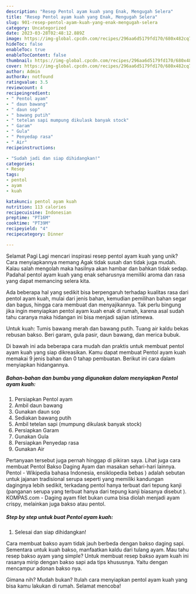 ```yaml
---
description: "Resep Pentol ayam kuah yang Enak, Mengugah Selera"
title: "Resep Pentol ayam kuah yang Enak, Mengugah Selera"
slug: 901-resep-pentol-ayam-kuah-yang-enak-mengugah-selera
category: Uncategorized
date: 2023-03-28T02:48:12.889Z
image: https://img-global.cpcdn.com/recipes/296aa6d5179fd170/680x482cq70/pentol-ayam-kuah-foto-resep-utama.jpg
hideToc: false
enableToc: true
enableTocContent: false
thumbnail: https://img-global.cpcdn.com/recipes/296aa6d5179fd170/680x482cq70/pentol-ayam-kuah-foto-resep-utama.jpg
cover: https://img-global.cpcdn.com/recipes/296aa6d5179fd170/680x482cq70/pentol-ayam-kuah-foto-resep-utama.jpg
author: Admin
authorAv: notfound
ratingvalue: 3.5
reviewcount: 4
recipeingredient:
- " Pentol ayam"
- " daun bawang"
- " daun sop"
- " bawang putih"
- " tetelan sapi mumpung dikulask banyak stock"
- " Garam"
- " Gula"
- " Penyedap rasa"
- " Air"
recipeinstructions:

- "Sudah jadi dan siap dihidangkan!"
categories:
- Resep
tags:
- pentol
- ayam
- kuah

katakunci: pentol ayam kuah 
nutrition: 113 calories
recipecuisine: Indonesian
preptime: "PT16M"
cooktime: "PT39M"
recipeyield: "4"
recipecategory: Dinner

---
```



Selamat Pagi Lagi mencari inspirasi resep pentol ayam kuah yang unik? Cara menyiapkannya memang Agak tidak susah dan tidak juga mudah. Kalau salah mengolah maka hasilnya akan hambar dan bahkan tidak sedap. Padahal pentol ayam kuah yang enak seharusnya memiliki aroma dan rasa yang dapat memancing selera kita.


Ada beberapa hal yang sedikit bisa berpengaruh terhadap kualitas rasa dari pentol ayam kuah, mulai dari jenis bahan, kemudian pemilihan bahan segar dan bagus, hingga cara membuat dan menyajikannya. Tak perlu bingung jika ingin menyiapkan pentol ayam kuah enak di rumah, karena asal sudah tahu caranya maka hidangan ini bisa menjadi sajian istimewa.

Untuk kuah: Tumis bawang merah dan bawang putih. Tuang air kaldu bekas rebusan bakso. Beri garam, gula pasir, daun bawang, dan merica bubuk.


Di bawah ini ada beberapa cara mudah dan praktis untuk membuat pentol ayam kuah yang siap dikreasikan. Kamu dapat membuat Pentol ayam kuah memakai 9 jenis bahan dan 0 tahap pembuatan. Berikut ini cara dalam menyiapkan hidangannya.

<!--inarticleads1-->

##### Bahan-bahan dan bumbu yang digunakan dalam menyiapkan Pentol ayam kuah:

1. Persiapkan  Pentol ayam
1. Ambil  daun bawang
1. Gunakan  daun sop
1. Sediakan  bawang putih
1. Ambil  tetelan sapi (mumpung dikulask banyak stock)
1. Persiapkan  Garam
1. Gunakan  Gula
1. Persiapkan  Penyedap rasa
1. Gunakan  Air


Pertanyaan tersebut juga pernah hinggap di pikiran saya. Lihat juga cara membuat Pentol Bakso Daging Ayam dan masakan sehari-hari lainnya. Pentol - Wikipedia bahasa Indonesia, ensiklopedia bebas ) adalah sebutan untuk jajanan tradisional serupa seperti yang memiliki kandungan dagingnya lebih sedikit, terkadang pentol hanya terbuat dari tepung kanji (panganan serupa yang terbuat hanya dari tepung kanji biasanya disebut ). KOMPAS.com - Daging ayam filet bukan cuma bisa diolah menjadi ayam crispy, melainkan juga bakso atau pentol. 

<!--inarticleads2-->

##### Step by step untuk buat Pentol ayam kuah:


1. Selesai dan siap dihidangkan!

Cara membuat bakso ayam tidak jauh berbeda dengan bakso daging sapi. Sementara untuk kuah bakso, manfaatkan kaldu dari tulang ayam. Mau tahu resep bakso ayam yang simple? Untuk membuat resep bakso ayam kuah ini rasanya mirip dengan bakso sapi ada tips khususnya. Yaitu dengan mencampur adonan bakso nya. 

Gimana nih? Mudah bukan? Itulah cara menyiapkan pentol ayam kuah yang bisa kamu lakukan di rumah. Selamat mencoba!

